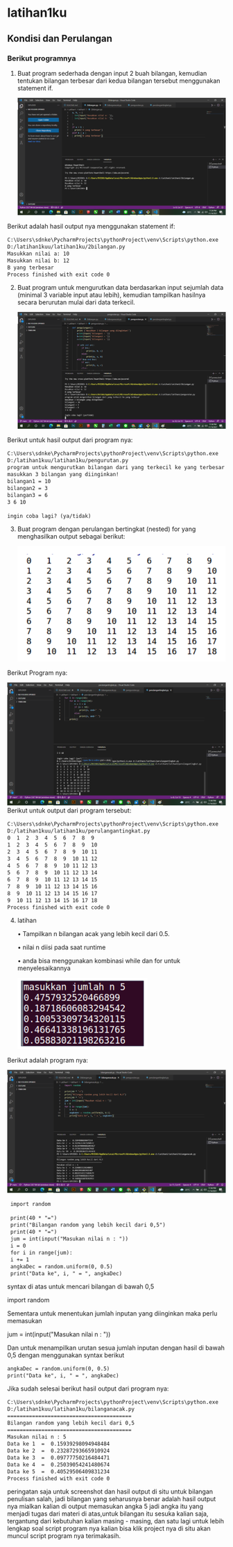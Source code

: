 # latihan1ku
## Kondisi dan Perulangan
### Berikut programnya
1. Buat program sederhada dengan input 2 buah bilangan, kemudian
tentukan bilangan terbesar dari kedua bilangan tersebut
menggunakan statement if.<p>
![gambar 1](screenshot/ss1.png)

Berikut adalah hasil output nya menggunakan statement if:<p>

    C:\Users\sdnke\PycharmProjects\pythonProject\venv\Scripts\python.exe D:/latihan1kuu/latihan1ku/2bilangan.py
    Masukkan nilai a: 10
    Masukkan nilai b: 12
    B yang terbesar
    Process finished with exit code 0

2. Buat program untuk mengurutkan data berdasarkan input sejumlah
data (minimal 3 variable input atau lebih), kemudian tampilkan
hasilnya secara berurutan mulai dari data terkecil.<p>
![gambar 2](screenshot/ss2.png)

Berikut untuk hasil output dari program nya:<p>

    C:\Users\sdnke\PycharmProjects\pythonProject\venv\Scripts\python.exe D:/latihan1kuu/latihan1ku/pengurutan.py
    program untuk mengurutkan bilangan dari yang terkecil ke yang terbesar
    masukkan 3 bilangan yang diinginkan!
    bilangan1 = 10
    bilangan2 = 3
    bilangan3 = 6
    3 6 10

    ingin coba lagi? (ya/tidak)

3. Buat program dengan perulangan bertingkat (nested) for yang 
menghasilkan output sebagai berikut:<p>
![gambar 3](screenshot/ss3.png)

Berikut Program nya:<p>
![gambar 4](screenshot/ss4.png)
Berikut untuk output dari program tersebut:

    C:\Users\sdnke\PycharmProjects\pythonProject\venv\Scripts\python.exe D:/latihan1kuu/latihan1ku/perulangantingkat.py
    0  1  2  3  4  5  6  7  8  9  
    1  2  3  4  5  6  7  8  9  10 
    2  3  4  5  6  7  8  9  10 11 
    3  4  5  6  7  8  9  10 11 12 
    4  5  6  7  8  9  10 11 12 13 
    5  6  7  8  9  10 11 12 13 14 
    6  7  8  9  10 11 12 13 14 15 
    7  8  9  10 11 12 13 14 15 16 
    8  9  10 11 12 13 14 15 16 17 
    9  10 11 12 13 14 15 16 17 18 
    Process finished with exit code 0

4. latihan<p>
• Tampilkan n bilangan acak yang lebih kecil dari 0.5.<p> 
• nilai n diisi pada saat runtime<p>
• anda bisa menggunakan kombinasi while dan for untuk 
menyelesaikannya<p>
![gambar 5](screenshot/ss5.png) 

Berikut adalah program nya:<p>

![gambar 6](screenshot/ss6.png)

     import random
    
     print(40 * "=")
     print("Bilangan random yang lebih kecil dari 0,5")
     print(40 * "=")
     jum = int(input("Masukan nilai n : "))
     i = 0
     for i in range(jum):
     i += 1
     angkaDec = random.uniform(0, 0.5)
     print("Data ke", i, " = ", angkaDec)

syntax di atas untuk mencari bilangan di bawah 0,5<p>

 import random

Sementara untuk menentukan jumlah inputan yang diinginkan maka perlu memasukan<p>

 jum = int(input("Masukan nilai n : "))

Dan untuk menampilkan urutan sesua jumlah inputan dengan hasil di bawah 0,5 dengan menggunakan syntax berikut<p>

    angkaDec = random.uniform(0, 0.5)
    print("Data ke", i, " = ", angkaDec)

Jika sudah selesai berikut hasil output dari program nya:<p>


    C:\Users\sdnke\PycharmProjects\pythonProject\venv\Scripts\python.exe D:/latihan1kuu/latihan1ku/bilanganacak.py
    ========================================
    Bilangan random yang lebih kecil dari 0,5
    ========================================
    Masukan nilai n : 5
    Data ke 1  =  0.15939298094948484
    Data ke 2  =  0.23287293665910924
    Data ke 3  =  0.09777750216484471
    Data ke 4  =  0.25039054241480674
    Data ke 5  =  0.40529506409831234
    Process finished with exit code 0

peringatan saja untuk screenshot dan hasil output di situ untuk bilangan penulisan salah,
jadi bilangan yang seharusnya benar adalah hasil output nya mialkan kalian di output memasukan angka 5 jadi angka itu yang menjadi tugas dari materi di atas,untuk bilangan itu sesuka kalian saja,
tergantung dari kebutuhan kalian masing - masing,
dan satu lagi untuk lebih lengkap soal script program nya kalian bisa klik project nya di situ akan muncul script program nya terimakasih.